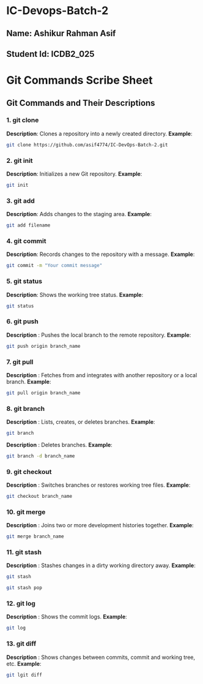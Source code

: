 # IC-Devops-Batch-2

## Name: Ashikur Rahman Asif
## Student Id: ICDB2_025

#                                                   Git Commands Scribe Sheet

## Git Commands and Their Descriptions

### 1. git clone
**Description**: Clones a repository into a newly created directory.
**Example**:
```sh
git clone https://github.com/asif4774/IC-DevOps-Batch-2.git
```

### 2. git init
**Description**: Initializes a new Git repository.
**Example**:
```sh
git init
```
### 3. git add
**Description**: Adds changes to the staging area.
**Example**:
```sh
git add filename
```

### 4. git commit
**Description**: Records changes to the repository with a message.
**Example**:
```sh
git commit -m "Your commit message"
```

### 5. git status
**Description**: Shows the working tree status.
**Example**:
```sh
git status
```

### 6. git push
**Description** : Pushes the local branch to the remote repository.
**Example**:
```sh
git push origin branch_name
```

### 7. git pull
**Description** : Fetches from and integrates with another repository or a local branch.
**Example**:
```sh
git pull origin branch_name
```

### 8. git branch
**Description** : Lists, creates, or deletes branches.
**Example**:
```sh
git branch
```
**Description** : Deletes branches.
**Example**:
```sh
git branch -d branch_name
```

### 9. git checkout
**Description** : Switches branches or restores working tree files.
**Example**:
```sh
git checkout branch_name
```
### 10. git merge
**Description** : Joins two or more development histories together.
**Example**:
```sh
git merge branch_name
```

### 11. git stash
**Description** : Stashes changes in a dirty working directory away.
**Example**:
```sh
git stash
```
```sh
git stash pop
```
### 12. git log
**Description** : Shows the commit logs.
**Example**:
```sh
git log
```
### 13. git diff
**Description** : Shows changes between commits, commit and working tree, etc.
**Example**:
```sh
git lgit diff
```

